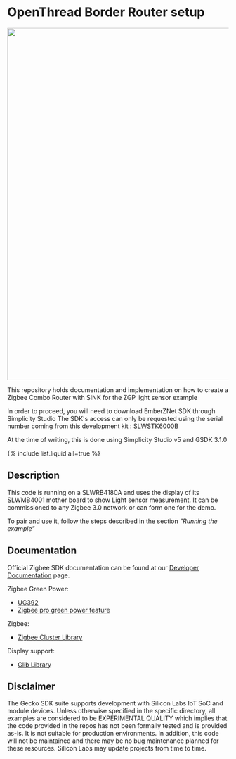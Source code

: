 # OpenThread Border Router setup

<img src="images/zcrdisplay_000.png" alt="" width="800" class="center">

This repository holds documentation and implementation on how to create a Zigbee Combo Router with SINK for the ZGP light sensor example  

In order to proceed, you will need to download EmberZNet SDK through Simplicity Studio
The SDK's access can only be requested using the serial number coming from this development kit :
[SLWSTK6000B](https://www.silabs.com/development-tools/wireless/zigbee/efr32mg-zigbee-thread-starter-kit)

At the time of writing, this is done using Simplicity Studio v5 and GSDK 3.1.0

{% include list.liquid all=true %}

## Description ##
This code is running on a SLWRB4180A and uses the display of its SLWMB4001 mother board to show Light sensor measurement.
It can be commissioned to any Zigbee 3.0 network or can form one for the demo.  

To pair and use it, follow the steps described in the section *"Running the example"*

## Documentation ##

Official Zigbee SDK documentation can be found at our [Developer Documentation](https://docs.silabs.com/zigbee/latest/) page.

Zigbee Green Power:
  - [UG392](https://www.google.com/url?sa=t&rct=j&q=&esrc=s&source=web&cd=&cad=rja&uact=8&ved=2ahUKEwiW8ujrhIruAhVOrxoKHXD-B4wQFjAAegQIBRAC&url=https%3A%2F%2Fwww.silabs.com%2Fdocuments%2Fpublic%2Fuser-guides%2Fug392-using-sl-green-power-with-ezp.pdf&usg=AOvVaw1z-XzjI55_ExlDnChtSArt)
  - [Zigbee pro green power feature](https://zigbeealliance.org/wp-content/uploads/2019/11/docs-09-5499-26-batt-zigbee-green-power-specification.pdf)

Zigbee:
  - [Zigbee Cluster Library](https://zigbeealliance.org/wp-content/uploads/2019/12/07-5123-06-zigbee-cluster-library-specification.pdf)

Display support:
  - [Glib Library](https://docs.silabs.com/gecko-platform/latest/middleware/api/group-glib)

## Disclaimer ##

The Gecko SDK suite supports development with Silicon Labs IoT SoC and module devices. Unless otherwise specified in the specific directory, all examples are considered to be EXPERIMENTAL QUALITY which implies that the code provided in the repos has not been formally tested and is provided as-is.  It is not suitable for production environments.  In addition, this code will not be maintained and there may be no bug maintenance planned for these resources. Silicon Labs may update projects from time to time.
